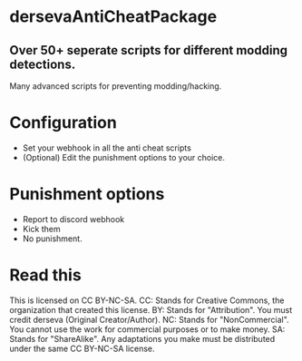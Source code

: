# dersevaAntiCheatPackage
Over 50+ seperate scripts for different modding detections.
----
Many advanced scripts for preventing modding/hacking.
# Configuration
- Set your webhook in all the anti cheat scripts
- (Optional) Edit the punishment options to your choice.
# Punishment options
- Report to discord webhook
- Kick them
- No punishment.
# Read this
This is licensed on CC BY-NC-SA.
CC: Stands for Creative Commons, the organization that created this license. 
BY: Stands for "Attribution". You must credit derseva (Original Creator/Author). 
NC: Stands for "NonCommercial". You cannot use the work for commercial purposes or to make money. 
SA: Stands for "ShareAlike". Any adaptations you make must be distributed under the same CC BY-NC-SA license. 
